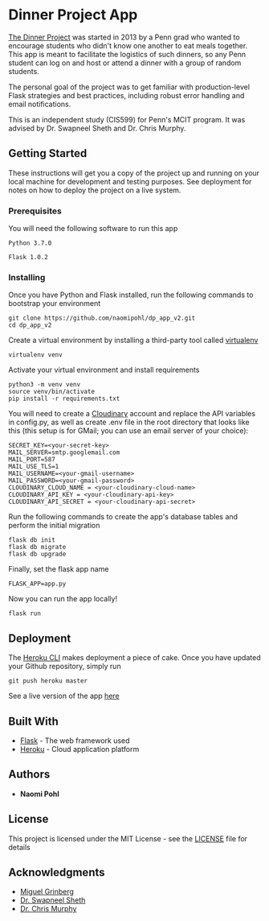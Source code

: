 # Dinner Project App

[The Dinner Project](http://dinnerproject.xyz/) was started in 2013 by a Penn grad who wanted to encourage students who didn't know one another to eat meals together. This app is meant to facilitate the logistics of such dinners, so any Penn student can log on and host or attend a dinner with a group of random students. 

The personal goal of the project was to get familiar with production-level Flask strategies and best practices, including robust error handling and email notifications.

This is an independent study (CIS599) for Penn's MCIT program. It was advised by Dr. Swapneel Sheth and Dr. Chris Murphy.

## Getting Started

These instructions will get you a copy of the project up and running on your local machine for development and testing purposes. See deployment for notes on how to deploy the project on a live system.

### Prerequisites

You will need the following software to run this app

```
Python 3.7.0
```
```
Flask 1.0.2
```

### Installing

Once you have Python and Flask installed, run the following commands to bootstrap your environment
```
git clone https://github.com/naomipohl/dp_app_v2.git
cd dp_app_v2
```

Create a virtual environment by installing a third-party tool called [virtualenv](https://virtualenv.pypa.io/en/latest/)
```
virtualenv venv
```

Activate your virtual environment and install requirements
```
python3 -m venv venv
source venv/bin/activate
pip install -r requirements.txt
```

You will need to create a [Cloudinary](https://cloudinary.com/) account and replace the API variables in config.py, as well as create .env file in the root directory that looks like this (this setup is for GMail; you can use an email server of your choice):

```
SECRET_KEY=<your-secret-key>
MAIL_SERVER=smtp.googlemail.com
MAIL_PORT=587
MAIL_USE_TLS=1
MAIL_USERNAME=<your-gmail-username>
MAIL_PASSWORD=<your-gmail-password>
CLOUDINARY_CLOUD_NAME = <your-cloudinary-cloud-name>
CLOUDINARY_API_KEY = <your-cloudinary-api-key>
CLOUDINARY_API_SECRET = <your-cloudinary-api-secret>
```

Run the following commands to create the app's database tables and perform the initial migration
```
flask db init
flask db migrate
flask db upgrade
```

Finally, set the flask app name
```
FLASK_APP=app.py
```

Now you can run the app locally!
```
flask run
```

## Deployment

The [Heroku CLI](https://devcenter.heroku.com/articles/heroku-cli) makes deployment a piece of cake. Once you have updated your Github repository, simply run

```
git push heroku master
```

See a live version of the app [here](https://dinnerproject2.herokuapp.com/)

## Built With

* [Flask](http://flask.pocoo.org/) - The web framework used
* [Heroku](https://www.heroku.com/) - Cloud application platform

## Authors

* **Naomi Pohl**

## License

This project is licensed under the MIT License - see the [LICENSE](LICENSE) file for details

## Acknowledgments

* [Miguel Grinberg](https://blog.miguelgrinberg.com/post/the-flask-mega-tutorial-part-i-hello-world)
* [Dr. Swapneel Sheth](https://www.cis.upenn.edu/~swapneel/)
* [Dr. Chris Murphy](http://www.cis.upenn.edu/~cdmurphy/)
